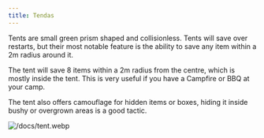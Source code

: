 ```yaml
---
title: Tendas
---
```


Tents are small green prism shaped and collisionless. Tents will save over
restarts, but their most notable feature is the ability to save any item within
a 2m radius around it.

The tent will save 8 items within a 2m radius from the centre, which is mostly
inside the tent. This is very useful if you have a Campfire or BBQ at your camp.

The tent also offers camouflage for hidden items or boxes, hiding it inside
bushy or overgrown areas is a good tactic.

![/docs/tent.webp](/docs/tent.webp)
